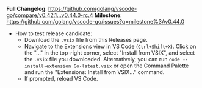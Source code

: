 **Full Changelog**: https://github.com/golang/vscode-go/compare/v0.42.1...v0.44.0-rc.4
**Milestone**: https://github.com/golang/vscode-go/issues?q=milestone%3Av0.44.0

* How to test release candidate:
   * Download the `.vsix` file from this Releases page.
   * Navigate to the Extensions view in VS Code (`Ctrl+Shift+X`). Click on the "..." in the top-right corner, select "Install from VSIX", and select the `.vsix` file you downloaded. Alternatively, you can run `code --install-extension Go-latest.vsix` or open the Command Palette and run the "Extensions: Install from VSIX..." command.
   * If prompted, reload VS Code.
